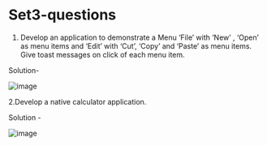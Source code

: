 # Set3-questions

1. Develop an application to demonstrate a Menu ‘File’ with ‘New’ , ‘Open’ as menu items and ‘Edit’ with ‘Cut’,  ‘Copy’ and ‘Paste’ as menu items. Give toast messages on click of each menu item.

Solution- 

![image](https://github.com/sniwas/Set3-questions/assets/122344020/ea547006-e56b-459b-9e45-04c8592cc82f)


2.Develop a native calculator application. 

Solution - 

![image](https://github.com/sniwas/Set3-questions/assets/122344020/1a9858f2-7a8e-41ff-bc57-47715023c27c)

